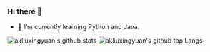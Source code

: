 ### Hi there 👋

<!--
**akliuxingyuan/akliuxingyuan** is a ✨ _special_ ✨ repository because its `README.md` (this file) appears on your GitHub profile.

Here are some ideas to get you started:

- 🔭 I’m currently working on ...
- 🌱 I’m currently learning ...
- 👯 I’m looking to collaborate on ...
- 🤔 I’m looking for help with ...
- 💬 Ask me about ...
- 📫 How to reach me: ...
- 😄 Pronouns: ...
- ⚡ Fun fact: ...
-->

<!--!- 🔭 I’m currently working on React as a frontend developer. -->
- 🌱 I’m currently learning Python and Java.

<div display="inline-block">
<img src="https://github-readme-stats.vercel.app/api?username=akliuxingyuan&show_icons=true&icon_color=0366d6&bg_color=ffffff&hide_title=true&hide=contribs" alt="akliuxingyuan's github stats"/>
<img src="https://github-readme-stats.vercel.app/api/top-langs/?username=akliuxingyuan&layout=compact&hide=html&card_width=299" alt="akliuxingyuan's github top Langs"/>
</div>

